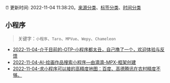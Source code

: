 :alarm_clock: 更新时间: 2022-11-04 11:38:20。[来源分类](../README.md)、[标签分类](../TAGS.md)、[时间分类](../TIMELINE.md)

## 小程序


> 关键字：`小程序`、`Taro`、`MPVue`、`Wepy`、`Chameleon`



- [2022-11-04-介于目前的-OTP-小程序都太丑，自己撸了一个，欢迎体验与反馈](https://www.v2ex.com/t/892733) 
- [2022-11-04-AI-绘画作品搜索小程序—由滴滴-MPX-框架创建](https://www.v2ex.com/t/892732) 
- [2022-11-04-求小程序可以接的高精度地图：百度、高德腾讯在农村精度不够。](https://www.v2ex.com/t/892725) 